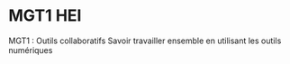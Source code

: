 # MGT1 HEI

MGT1 : Outils collaboratifs
Savoir travailler ensemble en utilisant les outils numériques